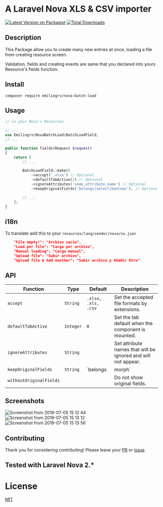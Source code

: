# A Laravel Nova XLS &amp; CSV importer

[![Latest Version on Packagist](https://img.shields.io/packagist/v/emiliogrv/nova-batch-load.svg?style=flat-square)](https://packagist.org/packages/emiliogrv/nova-batch-load)
[![Total Downloads](https://img.shields.io/packagist/dt/emiliogrv/nova-batch-load.svg?style=flat-square)](https://packagist.org/packages/emiliogrv/nova-batch-load)

## Description

This Package allow you to create many new entries at once, loading a file from creating resource screen.

Validation, fields and creating events are same that you declared into yours Resource's fields function.

## Install

```
composer require emiliogrv/nova-batch-load
```

## Usage

```php
// in your Nova's Resources

// ...
use Emiliogrv\NovaBatchLoad\BatchLoadField;
// ...

public function fields(Request $request)
{
    return [
        // ...

        BatchLoadField::make()
            ->accept('.xlsx') // Optional
            ->defaultTabActive(1) // Optional
            ->ignoreAttributes('some_attribute_name') // Optional
            ->keepOriginalFields('belongs|select|boolean'), // Optional

        // ...
    ];
}
```

## i18n

To translate add this to your `resources/lang/vendor/nova/xx.json`

```json
    "File empty!": "Archivo vacío",
    "Load per file": "Carga por archivo",
    "Manual loading": "Carga manual",
    "Upload file": "Subir archivo",
    "Upload file & Add Another": "Subir archivo y Añadir Otro"
```

## API

| Function                | Type      | Default             | Description                                                   |
| ----------------------- | --------- | ------------------- | ------------------------------------------------------------- |
| `accept`                | `String`  | `.xlsx, .xls, .csv` | Set the accepted file formats by extensions.                  |
| `defaultTabActive`      | `Integer` | `0`                 | Set the tab default when the component is mounted.            |
| `ignoreAttributes`      | `String`  |                     | Set attribute names that will be ignored and will not appear. |
| `keepOriginalFields`    | `String`  | `belongs|morph`     | Set which fields keep as original Nova format and options.    |
| `withoutOriginalFields` |           |                     | Do not show original fields.                                  |

## Screenshots

![Screenshot from 2019-07-05 15 12 44](https://user-images.githubusercontent.com/13983577/60739532-a82cbd00-9f38-11e9-90bf-879d112a7669.png)
![Screenshot from 2019-07-05 15 13 12](https://user-images.githubusercontent.com/13983577/60739533-a82cbd00-9f38-11e9-8580-e007f37001be.png)
![Screenshot from 2019-07-05 15 13 56](https://user-images.githubusercontent.com/13983577/60739534-a82cbd00-9f38-11e9-9625-276ce2799ce7.png)

## Contributing

Thank you for considering contributing! Please leave your [PR](https://github.com/emiliogrv/nova-batch-load/pulls) or [issue](https://github.com/emiliogrv/nova-batch-load/issues).

## Tested with Laravel Nova 2.\*

# License

[MIT](https://opensource.org/licenses/MIT)
